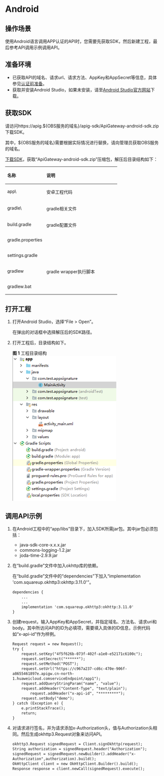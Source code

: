 # Android<a name="dayu_06_1012"></a>

## 操作场景<a name="zh-cn_topic_0184564547_section18586174761315"></a>

使用Android语言调用APP认证的API时，您需要先获取SDK，然后新建工程，最后参考API调用示例调用API。

## 准备环境<a name="zh-cn_topic_0184564547_section1495121117502"></a>

-   已获取API的域名、请求url、请求方法、AppKey和AppSecret等信息，具体参见[认证前准备](认证前准备.md#dayu_06_1003)。
-   获取并安装Android Studio，如果未安装，请至[Android Studio官方网站](https://developer.android.com/studio/)下载。

## 获取SDK<a name="zh-cn_topic_0184564547_section17783814506"></a>

请访问https://apig.$\{OBS服务的域名\}/apig-sdk/ApiGateway-android-sdk.zip下载SDK。

其中，$\{OBS服务的域名\}需要根据实际情况进行替换，请向管理员获取OBS服务的域名。

[下载SDK](https://obs.cn-north-1.myhuaweicloud.com/apig-sdk/ApiGateway-android-sdk.zip)，获取“ApiGateway-android-sdk.zip”压缩包，解压后目录结构如下：

<a name="zh-cn_topic_0184564547_table98162204301"></a>
<table><thead align="left"><tr id="zh-cn_topic_0184564547_row38171220113013"><th class="cellrowborder" valign="top" width="35%" id="mcps1.1.3.1.1"><p id="zh-cn_topic_0184564547_p08202020163012"><a name="zh-cn_topic_0184564547_p08202020163012"></a><a name="zh-cn_topic_0184564547_p08202020163012"></a>名称</p>
</th>
<th class="cellrowborder" valign="top" width="65%" id="mcps1.1.3.1.2"><p id="zh-cn_topic_0184564547_p18211420183016"><a name="zh-cn_topic_0184564547_p18211420183016"></a><a name="zh-cn_topic_0184564547_p18211420183016"></a>说明</p>
</th>
</tr>
</thead>
<tbody><tr id="zh-cn_topic_0184564547_row178221920163017"><td class="cellrowborder" valign="top" width="35%" headers="mcps1.1.3.1.1 "><p id="zh-cn_topic_0184564547_p382210203300"><a name="zh-cn_topic_0184564547_p382210203300"></a><a name="zh-cn_topic_0184564547_p382210203300"></a>app\</p>
</td>
<td class="cellrowborder" valign="top" width="65%" headers="mcps1.1.3.1.2 "><p id="zh-cn_topic_0184564547_p128221420133013"><a name="zh-cn_topic_0184564547_p128221420133013"></a><a name="zh-cn_topic_0184564547_p128221420133013"></a>安卓工程代码</p>
</td>
</tr>
<tr id="zh-cn_topic_0184564547_row3826132015303"><td class="cellrowborder" valign="top" width="35%" headers="mcps1.1.3.1.1 "><p id="zh-cn_topic_0184564547_p8463185417262"><a name="zh-cn_topic_0184564547_p8463185417262"></a><a name="zh-cn_topic_0184564547_p8463185417262"></a>gradle\</p>
</td>
<td class="cellrowborder" valign="top" width="65%" headers="mcps1.1.3.1.2 "><p id="zh-cn_topic_0184564547_p13161749125719"><a name="zh-cn_topic_0184564547_p13161749125719"></a><a name="zh-cn_topic_0184564547_p13161749125719"></a>gradle相关文件</p>
</td>
</tr>
<tr id="zh-cn_topic_0184564547_row1773122811302"><td class="cellrowborder" valign="top" width="35%" headers="mcps1.1.3.1.1 "><p id="zh-cn_topic_0184564547_p1477432818308"><a name="zh-cn_topic_0184564547_p1477432818308"></a><a name="zh-cn_topic_0184564547_p1477432818308"></a>build.gradle</p>
</td>
<td class="cellrowborder" rowspan="3" valign="top" width="65%" headers="mcps1.1.3.1.2 "><p id="zh-cn_topic_0184564547_p19774132816301"><a name="zh-cn_topic_0184564547_p19774132816301"></a><a name="zh-cn_topic_0184564547_p19774132816301"></a>gradle配置文件</p>
<p id="zh-cn_topic_0184564547_p233181865916"><a name="zh-cn_topic_0184564547_p233181865916"></a><a name="zh-cn_topic_0184564547_p233181865916"></a></p>
<p id="zh-cn_topic_0184564547_p19157255135912"><a name="zh-cn_topic_0184564547_p19157255135912"></a><a name="zh-cn_topic_0184564547_p19157255135912"></a></p>
</td>
</tr>
<tr id="zh-cn_topic_0184564547_row692919447393"><td class="cellrowborder" valign="top" headers="mcps1.1.3.1.1 "><p id="zh-cn_topic_0184564547_p412718121598"><a name="zh-cn_topic_0184564547_p412718121598"></a><a name="zh-cn_topic_0184564547_p412718121598"></a>gradle.properties</p>
</td>
</tr>
<tr id="zh-cn_topic_0184564547_row1015711553596"><td class="cellrowborder" valign="top" headers="mcps1.1.3.1.1 "><p id="zh-cn_topic_0184564547_p1415785565917"><a name="zh-cn_topic_0184564547_p1415785565917"></a><a name="zh-cn_topic_0184564547_p1415785565917"></a>settings.gradle</p>
</td>
</tr>
<tr id="zh-cn_topic_0184564547_row447617399115"><td class="cellrowborder" valign="top" width="35%" headers="mcps1.1.3.1.1 "><p id="zh-cn_topic_0184564547_p1847643914112"><a name="zh-cn_topic_0184564547_p1847643914112"></a><a name="zh-cn_topic_0184564547_p1847643914112"></a>gradlew</p>
</td>
<td class="cellrowborder" rowspan="2" valign="top" width="65%" headers="mcps1.1.3.1.2 "><p id="zh-cn_topic_0184564547_p6476113917119"><a name="zh-cn_topic_0184564547_p6476113917119"></a><a name="zh-cn_topic_0184564547_p6476113917119"></a>gradle wrapper执行脚本</p>
<p id="zh-cn_topic_0184564547_p6857918212"><a name="zh-cn_topic_0184564547_p6857918212"></a><a name="zh-cn_topic_0184564547_p6857918212"></a></p>
</td>
</tr>
<tr id="zh-cn_topic_0184564547_row148589225"><td class="cellrowborder" valign="top" headers="mcps1.1.3.1.1 "><p id="zh-cn_topic_0184564547_p13851291129"><a name="zh-cn_topic_0184564547_p13851291129"></a><a name="zh-cn_topic_0184564547_p13851291129"></a>gradlew.bat</p>
</td>
</tr>
</tbody>
</table>

## 打开工程<a name="zh-cn_topic_0184564547_section39549480354"></a>

1.  打开Android Studio，选择“File \> Open”。

    在弹出的对话框中选择解压后的SDK路径。

2.  打开工程后，目录结构如下。

    **图 1**  工程目录结构<a name="zh-cn_topic_0184564547_fig938822923817"></a>  
    ![](figures/工程目录结构.png "工程目录结构")


## 调用API示例<a name="zh-cn_topic_0184564547_section1398155573513"></a>

1.  在Android工程中的“app/libs”目录下，加入SDK所需jar包。其中jar包必须包括：
    -   java-sdk-core-x.x.x.jar
    -   commons-logging-1.2.jar
    -   joda-time-2.9.9.jar

2.  在“build.gradle”文件中加入okhttp库的依赖。

    在“build.gradle”文件中的“dependencies”下加入“implementation 'com.squareup.okhttp3:okhttp:3.11.0'”。

    ```
    dependencies {    
        ...
        ...
        implementation 'com.squareup.okhttp3:okhttp:3.11.0'
    }
    ```

3.  创建request，输入AppKey和AppSecret，并指定域名、方法名、请求uri和body。其中所访问API的ID为必填项，需要填入具体的ID信息，示例代码如“x-api-id”作为样例。

    ```
    Request request = new Request();
    try {
    	request.setKey("4f5f626b-073f-402f-a1e0-e52171c6100c");
    	request.setSecrect("******");
    	request.setMethod("POST");
    	request.setUrl("https://c967a237-cd6c-470e-906f-a8655461897e.apigw.cn-north-1.huaweicloud.comserviceEndpoint/app1");
    	request.addQueryStringParam("name", "value");
    	request.addHeader("Content-Type", "text/plain");
            request.addHeader("x-api-id", "*********");
    	request.setBody("demo");
    } catch (Exception e) {
    	e.printStackTrace();
    	return;
    }
    ```

4.  对请求进行签名，并为请求添加x-Authorization头，值与Authorization头相同。然后生成okhttp3.Request对象来访问API。

    ```
    okhttp3.Request signedRequest = Client.signOkhttp(request);
    String authorization = signedRequest.header("Authorization");
    signedRequest = signedRequest.newBuilder().addHeader("x-Authorization",authorization).build();
    OkHttpClient client = new OkHttpClient.Builder().build();
    Response response = client.newCall(signedRequest).execute();
    ```



